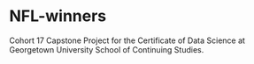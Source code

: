 # NFL-winners
Cohort 17 Capstone Project for the Certificate of Data Science at Georgetown University School of Continuing Studies.
